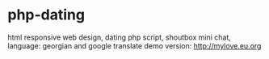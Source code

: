 # php-dating
html responsive web design, dating php script, shoutbox mini chat, language: georgian and google translate
demo version: http://mylove.eu.org
